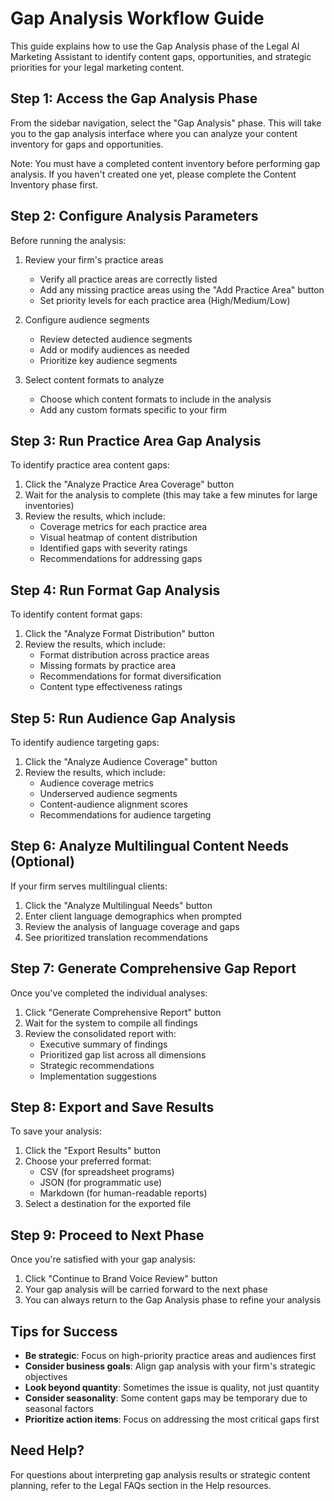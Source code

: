 # Gap Analysis Workflow Guide

This guide explains how to use the Gap Analysis phase of the Legal AI Marketing Assistant to identify content gaps, opportunities, and strategic priorities for your legal marketing content.

## Step 1: Access the Gap Analysis Phase

From the sidebar navigation, select the "Gap Analysis" phase. This will take you to the gap analysis interface where you can analyze your content inventory for gaps and opportunities.

Note: You must have a completed content inventory before performing gap analysis. If you haven't created one yet, please complete the Content Inventory phase first.

## Step 2: Configure Analysis Parameters

Before running the analysis:

1. Review your firm's practice areas
   - Verify all practice areas are correctly listed
   - Add any missing practice areas using the "Add Practice Area" button
   - Set priority levels for each practice area (High/Medium/Low)

2. Configure audience segments
   - Review detected audience segments
   - Add or modify audiences as needed
   - Prioritize key audience segments

3. Select content formats to analyze
   - Choose which content formats to include in the analysis
   - Add any custom formats specific to your firm

## Step 3: Run Practice Area Gap Analysis

To identify practice area content gaps:

1. Click the "Analyze Practice Area Coverage" button
2. Wait for the analysis to complete (this may take a few minutes for large inventories)
3. Review the results, which include:
   - Coverage metrics for each practice area
   - Visual heatmap of content distribution
   - Identified gaps with severity ratings
   - Recommendations for addressing gaps

## Step 4: Run Format Gap Analysis

To identify content format gaps:

1. Click the "Analyze Format Distribution" button
2. Review the results, which include:
   - Format distribution across practice areas
   - Missing formats by practice area
   - Recommendations for format diversification
   - Content type effectiveness ratings

## Step 5: Run Audience Gap Analysis

To identify audience targeting gaps:

1. Click the "Analyze Audience Coverage" button
2. Review the results, which include:
   - Audience coverage metrics
   - Underserved audience segments
   - Content-audience alignment scores
   - Recommendations for audience targeting

## Step 6: Analyze Multilingual Content Needs (Optional)

If your firm serves multilingual clients:

1. Click the "Analyze Multilingual Needs" button
2. Enter client language demographics when prompted
3. Review the analysis of language coverage and gaps
4. See prioritized translation recommendations

## Step 7: Generate Comprehensive Gap Report

Once you've completed the individual analyses:

1. Click "Generate Comprehensive Report" button
2. Wait for the system to compile all findings
3. Review the consolidated report with:
   - Executive summary of findings
   - Prioritized gap list across all dimensions
   - Strategic recommendations
   - Implementation suggestions

## Step 8: Export and Save Results

To save your analysis:

1. Click the "Export Results" button
2. Choose your preferred format:
   - CSV (for spreadsheet programs)
   - JSON (for programmatic use)
   - Markdown (for human-readable reports)
3. Select a destination for the exported file

## Step 9: Proceed to Next Phase

Once you're satisfied with your gap analysis:

1. Click "Continue to Brand Voice Review" button
2. Your gap analysis will be carried forward to the next phase
3. You can always return to the Gap Analysis phase to refine your analysis

## Tips for Success

- **Be strategic**: Focus on high-priority practice areas and audiences first
- **Consider business goals**: Align gap analysis with your firm's strategic objectives
- **Look beyond quantity**: Sometimes the issue is quality, not just quantity
- **Consider seasonality**: Some content gaps may be temporary due to seasonal factors
- **Prioritize action items**: Focus on addressing the most critical gaps first

## Need Help?

For questions about interpreting gap analysis results or strategic content planning, refer to the Legal FAQs section in the Help resources.
